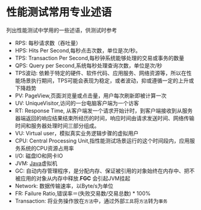 # 性能测试常用专业述语

列出性能测试中学用的一些述语，供测试时参考

- RPS: 每秒请求数（吞吐量）
- HPS: Hits Per Second,每秒点击次数，单位是次/秒。
- TPS: Transaction Per Second,每秒钟系统能够处理的交易或事务的数量
- QPS: Query per Second,系统每秒处理查询次数，单位是次/秒
- TPS波动: 依赖于特定的硬件、软件代码、应用服务、网络资源等，所以在性能场景执行期间，TPS可能会表现为稳定，或者波动，抑或遵循一定的上升或下降趋势
- PV: PageView,页面浏览量或点击量，用户每次刷新即被计算一次
- UV: UniqueVisitor,访问的一台电脑客户端为一个访客
- RT: Response Time, 从客户端发一个请求开始计时，到客户端接收到从服务器端返回的响应结果结束所经历的时间，响应时间由请求发送时间、网络传输时间和服务器处理时间三部分组成。
- VU: Virtual user，模拟真实业务逻辑步骤的虚拟用户
- CPU: Central Processing Unit,指性能测试场景运行的这个时间段内，应用服务系统的CPU资源占用率
- I/O: 磁盘IO和网卡IO
- JVM: [Java](https://www.java.com)虚拟机
- GC: 自动内存管理程序，是分配内存、保证被引用的对象始终在内存中、把不被应用的对象从内存中释放.**FGC** 会引起JVM挂起
- Network: 数据传输速率，以Byte/s为单位
- FR: Failure Ratio,错误率＝(失败交易数/交易总数) * 100%
- Transaction: 将业务操作放在`方法`中，通过外部`工具`将`方法`转为`事务`
